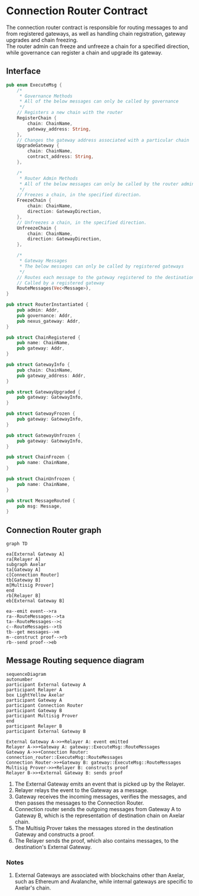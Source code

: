 # Connection Router Contract

The connection router contract is responsible for routing messages to and from registered gateways, as well as handling chain registration, gateway upgrades and chain freezing.
<br>
The router admin can freeze and unfreeze a chain for a specified direction, while governance can register a chain and upgrade its gateway.

## Interface

```Rust
pub enum ExecuteMsg {
    /*
     * Governance Methods
     * All of the below messages can only be called by governance
     */
    // Registers a new chain with the router
    RegisterChain {
        chain: ChainName,
        gateway_address: String,
    },
    // Changes the gateway address associated with a particular chain
    UpgradeGateway {
        chain: ChainName,
        contract_address: String,
    },

    /*
     * Router Admin Methods
     * All of the below messages can only be called by the router admin
     */
    // Freezes a chain, in the specified direction.
    FreezeChain {
        chain: ChainName,
        direction: GatewayDirection,
    },
    // Unfreezes a chain, in the specified direction.
    UnfreezeChain {
        chain: ChainName,
        direction: GatewayDirection,
    },

    /*
     * Gateway Messages
     * The below messages can only be called by registered gateways
     */
    // Routes each message to the gateway registered to the destination chain.
    // Called by a registered gateway
    RouteMessages(Vec<Message>),
}

pub struct RouterInstantiated {
    pub admin: Addr,
    pub governance: Addr,
    pub nexus_gateway: Addr,
}

pub struct ChainRegistered {
    pub name: ChainName,
    pub gateway: Addr,
}

pub struct GatewayInfo {
    pub chain: ChainName,
    pub gateway_address: Addr,
}

pub struct GatewayUpgraded {
    pub gateway: GatewayInfo,
}

pub struct GatewayFrozen {
    pub gateway: GatewayInfo,
}

pub struct GatewayUnfrozen {
    pub gateway: GatewayInfo,
}

pub struct ChainFrozen {
    pub name: ChainName,
}

pub struct ChainUnfrozen {
    pub name: ChainName,
}

pub struct MessageRouted {
    pub msg: Message,
}
```

## Connection Router graph

```mermaid
graph TD

ea[External Gateway A]
ra[Relayer A]
subgraph Axelar
ta[Gateway A]
c[Connection Router]
tb[Gateway B]
m[Multisig Prover]
end
rb[Relayer B]
eb[External Gateway B]

ea--emit event-->ra
ra--RouteMessages-->ta
ta--RouteMessages-->c
c--RouteMessages-->tb
tb--get messages-->m
m--construct proof-->rb
rb--send proof-->eb

```

## Message Routing sequence diagram

```mermaid
sequenceDiagram
autonumber
participant External Gateway A
participant Relayer A
box LightYellow Axelar
participant Gateway A
participant Connection Router
participant Gateway B
participant Multisig Prover
end
participant Relayer B
participant External Gateway B

External Gateway A->>+Relayer A: event emitted
Relayer A->>+Gateway A: gateway::ExecuteMsg::RouteMessages
Gateway A->>+Connection Router: connection_router::ExecuteMsg::RouteMessages
Connection Router->>+Gateway B: gateway::ExecuteMsg::RouteMessages
Multisig Prover->>+Relayer B: constructs proof
Relayer B->>+External Gateway B: sends proof 
```

1. The External Gateway emits an event that is picked up by the Relayer.
2. Relayer relays the event to the Gateway as a message.
3. Gateway receives the incoming messages, verifies the messages, and then passes the messages to the Connection Router.
4. Connection router sends the outgoing messages from Gateway A to Gateway B, which is the representation of destination chain on Axelar chain.
5. The Multisig Prover takes the messages stored in the destination Gateway and constructs a proof.
6. The Relayer sends the proof, which also contains messages, to the destination's External Gateway.

### Notes
1. External Gateways are associated with blockchains other than Axelar, such as Ethereum and Avalanche, while internal gateways are specific to Axelar's chain.
